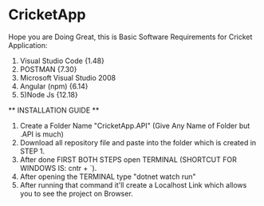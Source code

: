 # CricketApp

Hope you are Doing Great, this is Basic Software Requirements for Cricket Application:

1)	Visual Studio Code {1.48}
2)	POSTMAN {7.30}
3)	Microsoft Visual Studio 2008
4)	Angular (npm) {6.14}
5)	5)Node Js {12.18}

** INSTALLATION GUIDE **

1)	Create a Folder Name "CricketApp.API" (Give Any Name of Folder but .API is much)
2)	Download all repository file and paste into the folder which is created in STEP 1.
3)	After done FIRST BOTH STEPS open TERMINAL (SHORTCUT FOR WINDOWS IS: cntr + `).
4)	After opening the TERMINAL type "dotnet watch run"
5)	After running that command it'll create a Localhost Link which allows you to see the project on Browser.
